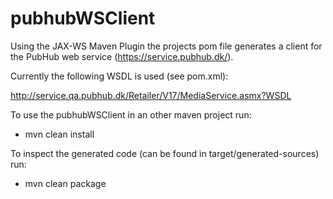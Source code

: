 
# pubhubWSClient
Using the JAX-WS Maven Plugin the projects pom file generates a client for the PubHub web service (https://service.pubhub.dk/).


Currently the following WSDL is used (see pom.xml):

http://service.qa.pubhub.dk/Retailer/V17/MediaService.asmx?WSDL


To use the pubhubWSClient in an other maven project run:

* mvn clean install


To inspect the generated code (can be found in target/generated-sources) run:

* mvn clean package
